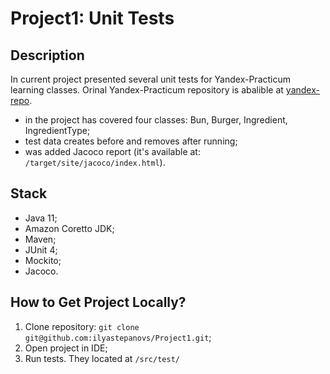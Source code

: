 # Project1: Unit Tests

## Description

In current project presented several unit tests for Yandex-Practicum learning classes. Orinal Yandex-Practicum repository is abalible at [yandex-repo](https://github.com/yandex-praktikum/QA-java-diplom-1).

* in the project has covered four classes: Bun, Burger, Ingredient, IngredientType; 
* test data creates before and removes after running;
* was added Jacoco report (it's available at: ```/target/site/jacoco/index.html```).

## Stack
* Java 11; 
* Amazon Coretto JDK;
* Maven;
* JUnit 4;
* Mockito;
* Jacoco.

## How to Get Project Locally?
1. Clone repository: 
```git clone git@github.com:ilyastepanovs/Project1.git```;
2. Open project in IDE;
3. Run tests. They located at ```/src/test/```


